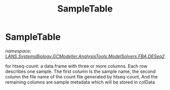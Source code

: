 ﻿---
title: SampleTable
---

# SampleTable
_namespace: [LANS.SystemsBiology.GCModeller.AnalysisTools.ModelSolvers.FBA.DESeq2](N-LANS.SystemsBiology.GCModeller.AnalysisTools.ModelSolvers.FBA.DESeq2.html)_

for htseq-count: a data.frame with three or more columns. 
 Each row describes one sample. The first column Is the sample name, the second column the file name of the count file generated by htseq-count, 
 And the remaining columns are sample metadata which will be stored in colData




